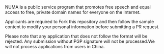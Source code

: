 NUMA is a public service program that promotes free speech and equal access to free, private domain names for everyone on the Internet.

Applicants are required to Fork this repository and then follow the sample content to modify your personal information before submitting a PR request.

Please note that any application that does not follow the format will be rejected. Any submission without PGP signature will not be processed.We will not process applications from users in China.
